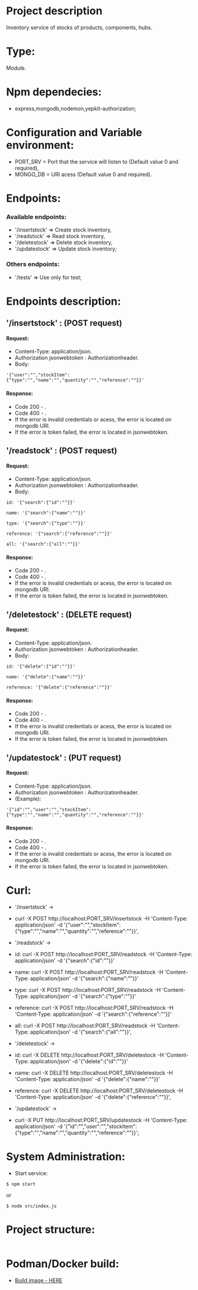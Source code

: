 # Project description
Inventory service of stocks of products, components, hubs.

# Type:
Module.

# Npm dependecies:
* express,mongodb,nodemon,yepkit-authorization;

# Configuration and Variable environment:
* PORT_SRV = Port that the service will listen to (Default value 0 and required),
* MONGO_DB = URI acess (Default value 0 and required).

# Endpoints:
### Available endpoints:
* '/insertstock' => Create stock inventory,
* '/readstock' => Read stock inventory,
* '/deletestock' => Delete stock inventory,
* '/updatestock' => Update stock inventory;

### Others endpoints:
* '/tests' => Use only for test;

# Endpoints description:
## '/insertstock' : (POST request)
#### Request:
* Content-Type: application/json.
* Authorization jsonwebtoken : Authorizationheader.
* Body:
```
'{"user":"","stockItem":{"type":"","name":"","quantity":"","reference":""}}'
```
####  Response:
* Code 200 - .
* Code 400 - .
* If the error is invalid credentials or acess, the error is located on mongodb URI.
* If the error is token failed, the error is located in jsonwebtoken.

## '/readstock' : (POST request)
#### Request:
* Content-Type: application/json.
* Authorization jsonwebtoken : Authorizationheader.
* Body:
```
id: '{"search":{"id":""}}'

name: '{"search":{"name":""}}'

type: '{"search":{"type":""}}'

reference: '{"search":{"reference":""}}'

all: '{"search":{"all":""}}'
```
#### Response:
* Code 200 - .
* Code 400 - .
* If the error is invalid credentials or acess, the error is located on mongodb URI.
* If the error is token failed, the error is located in jsonwebtoken.

## '/deletestock' : (DELETE request)
#### Request:
* Content-Type: application/json.
* Authorization jsonwebtoken : Authorizationheader.
* Body:
```
id: '{"delete":{"id":""}}'

name: '{"delete":{"name":""}}'

reference: '{"delete":{"reference":""}}'
```
#### Response:
* Code 200 - .
* Code 400 - .
* If the error is invalid credentials or acess, the error is located on mongodb URI.
* If the error is token failed, the error is located in jsonwebtoken.

## '/updatestock' : (PUT request)
#### Request:
* Content-Type: application/json.
* Authorization jsonwebtoken : Authorizationheader.
* (Example):
```
'{"id":"","user":"","stockItem":{"type":"","name":"","quantity":"","reference":""}}'
```
#### Response:
* Code 200 - .
* Code 400 - .
* If the error is invalid credentials or acess, the error is located on mongodb URI.
* If the error is token failed, the error is located in jsonwebtoken.

# Curl:
* '/insertstock' -> 
- curl -X POST http://localhost:PORT_SRV/insertstock -H 'Content-Type: application/json' -d '{"user":"","stockItem":{"type":"","name":"","quantity":"","reference":""}}',
* '/readstock' -> 
- id: curl -X POST http://localhost:PORT_SRV/readstock -H 'Content-Type: application/json' -d '{"search":{"id":""}}'

- name: curl -X POST http://localhost:PORT_SRV/readstock -H 'Content-Type: application/json' -d '{"search":{"name":""}}'

- type: curl -X POST http://localhost:PORT_SRV/readstock -H 'Content-Type: application/json' -d '{"search":{"type":""}}'

- reference: curl -X POST http://localhost:PORT_SRV/readstock -H 'Content-Type: application/json' -d '{"search":{"reference":""}}'

- all: curl -X POST http://localhost:PORT_SRV/readstock -H 'Content-Type: application/json' -d '{"search":{"all":""}}',
* '/deletestock' -> 
- id: curl -X DELETE http://localhost:PORT_SRV/deletestock -H 'Content-Type: application/json' -d '{"delete":{"id":""}}'

- name: curl -X DELETE http://localhost:PORT_SRV/deletestock -H 'Content-Type: application/json' -d '{"delete":{"name":""}}'

- reference: curl -X DELETE http://localhost:PORT_SRV/deletestock -H 'Content-Type: application/json' -d '{"delete":{"reference":""}}',
* '/updatestock' -> 
- curl -X PUT http://localhost:PORT_SRV/updatestock -H 'Content-Type: application/json' -d '{"id":"","user":"","stockItem":{"type":"","name":"","quantity":"","reference":""}}';

# System Administration:
* Start service:
```
$ npm start
```
or
```
$ node src/index.js
```
# Project structure:
```

```

# Podman/Docker build:
* [Build image - HERE]()
